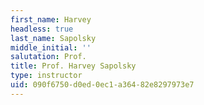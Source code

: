 ```yaml
---
first_name: Harvey
headless: true
last_name: Sapolsky
middle_initial: ''
salutation: Prof.
title: Prof. Harvey Sapolsky
type: instructor
uid: 090f6750-d0ed-0ec1-a364-82e8297973e7
---
```

